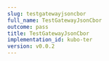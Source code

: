 ```yaml
---
slug: testgatewayjsoncbor
full_name: TestGatewayJsonCbor
outcome: pass
title: TestGatewayJsonCbor
implementation_id: kubo-ter
version: v0.0.2
---
```


